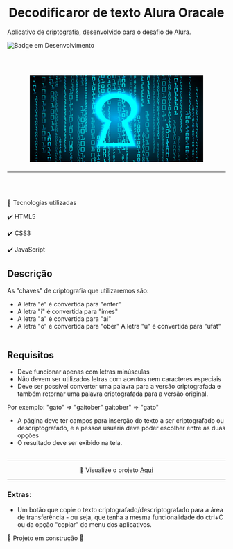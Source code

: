 
 # <h1 align="center"> Decodificaror de texto Alura Oracale </h1>
 

Aplicativo de criptografia, desenvolvido para o desafio de Alura.

![Badge em Desenvolvimento](http://img.shields.io/static/v1?label=STATUS&message=EM%20DESENVOLVIMENTO&color=GREEN&style=for-the-badge)

<br/>
<div> 
<h2 align="center">
    <img src="docs/assets/chave.jpg" alt="Chave Decodificada" width="400" height="200">
</h2>
</div>
<hr>
<br/><br/>

<div align="justify">    

🚀 Tecnologias utilizadas

✔️ HTML5

✔️ CSS3

✔️ JavaScript
 </div>
 
</div>

## Descrição

As "chaves" de criptografia que utilizaremos são:
* A letra "e" é convertida para "enter"
* A letra "i" é convertida para "imes"
* A letra "a" é convertida para "ai"
* A letra "o" é convertida para "ober"
A letra "u" é convertida para "ufat"
<br/><br/>

## Requisitos

- Deve funcionar apenas com letras minúsculas
- Não devem ser utilizados letras com acentos nem caracteres especiais
- Deve ser possível converter uma palavra para a versão criptografada e também retornar uma palavra criptografada para a versão original.


Por exemplo:
"gato" => "gaitober"
gaitober" => "gato"


* A página deve ter campos para inserção do texto a ser criptografado ou descriptografado, e a pessoa usuária deve poder escolher entre as duas opções
* O resultado deve ser exibido na tela.
<br/><br/>
<hr>
<p align="center"> 👀 Visualize o projeto   
    <a href="https://lucianojunnior17.github.io/Challenger-Alura---Decodificador/">Aqui</a>
 </p>
 <hr>

### Extras:
- Um botão que copie o texto criptografado/descriptografado para a área de transferência - ou seja, que tenha a mesma funcionalidade do ctrl+C ou da opção "copiar" do menu dos aplicativos.

:construction: Projeto em construção :construction:


